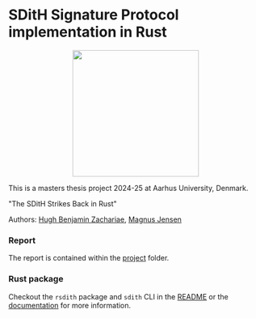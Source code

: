 # SDitH Signature Protocol implementation in Rust

<p align="center">
  <img width="250" src="https://github.com/user-attachments/assets/cb47e7e6-cfed-41d2-99a5-5db7e9fc67a4">
</p>

This is a masters thesis project 2024-25 at Aarhus University, Denmark.

"The SDitH Strikes Back in Rust"

Authors: [Hugh Benjamin Zachariae](https://github.com/arcuo), [Magnus Jensen](https://github.com/Mactherobot)

### Report

The report is contained within the [project](https://github.com/Mactherobot/sdith-rust/tree/main/project) folder.

### Rust package

Checkout the `rsdith` package and `sdith` CLI in the [README](sdith/README.md) or the [documentation](https://mactherobot.github.io/sdith-rust) for more information.
